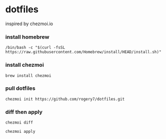 # dotfiles

inspired by chezmoi.io

### install homebrew
`/bin/bash -c "$(curl -fsSL https://raw.githubusercontent.com/Homebrew/install/HEAD/install.sh)"`

### install chezmoi
`brew install chezmoi`

### pull dotfiles
`chezmoi init https://github.com/rogery7/dotfiles.git`

### diff then apply
`chezmoi diff`

`chezmoi apply`